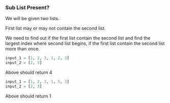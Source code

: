 ### Sub List Present?

We will be given two lists.

First list may or may not contain the second list. 

We need to find out if the first list contain the second list and find the largest index where second list begins, if the first list contain the second list more than once.

```python
input_1 = [1, 2, 3, 1, 2, 3]
input_2 = [2, 3]
```

Above should return 4


```python
input_1 = [1, 2, 3, 1, 5, 3]
input_2 = [2, 3]
```

Above should return 1
